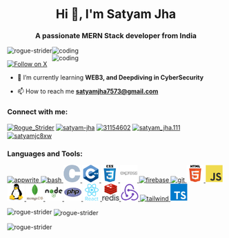 <h1 align="center">Hi 👋, I'm Satyam Jha</h1>
<h3 align="center">A passionate MERN Stack developer from India</h3>
<img align="right" alt="coding" width="400px" src="https://miro.medium.com/v2/resize:fit:1358/1*-KlOGKrl0EJsPWncAZ6FiQ.gif">
<img align="right" alt="coding" width="400px" src="https://raw.githubusercontent.com/Anmol-Baranwal/Cool-GIFs-For-GitHub/main/gifs/Code%20-%20Dark-Code.gif">
<p align="left"> <img src="https://komarev.com/ghpvc/?username=rogue-strider&label=Profile%20views&color=0e75b6&style=flat" alt="rogue-strider" /> </p>

<p align="left"> <a href="https://x.com/Rogue_Strider" target="_blank"><img src="https://img.shields.io/badge/Follow%20me-%40Rogue__Strider-1DA1F2?style=flat-square&logo=x" alt="Follow on X" /></a> </p>

- 🌱 I’m currently learning **WEB3, and Deepdiving in CyberSecurity**

- 📫 How to reach me **satyamjha7573@gmail.com**

<h3 align="left">Connect with me:</h3>
<p align="left">
<a href="https://x.com/Rogue_Strider" target="blank"><img align="center" src="https://media.sketchfab.com/models/8a66de89107f44e2a9524f38d9ed7110/thumbnails/3cdfc6de78e84022936d3af7127a4ecf/79590e616bd349f6b6ee0e19bda3f14e.jpeg" alt="Rogue_Strider" height="30" width="40" /></a>
<a href="https://www.linkedin.com/in/satyam-jha-a27365326" target="blank"><img align="center" src="https://raw.githubusercontent.com/rahuldkjain/github-profile-readme-generator/master/src/images/icons/Social/linked-in-alt.svg" alt="satyam-jha" height="30" width="40" /></a>
<a href="https://stackoverflow.com/users/31154602" target="blank"><img align="center" src="https://raw.githubusercontent.com/rahuldkjain/github-profile-readme-generator/master/src/images/icons/Social/stack-overflow.svg" alt="31154602" height="30" width="40" /></a>
<a href="https://www.instagram.com/satyam_jha.111" target="blank"><img align="center" src="https://raw.githubusercontent.com/rahuldkjain/github-profile-readme-generator/master/src/images/icons/Social/instagram.svg" alt="satyam_jha.111" height="30" width="40" /></a>
<a href="https://www.geeksforgeeks.org/user/satyamjc8xw/" target="blank"><img align="center" src="https://raw.githubusercontent.com/rahuldkjain/github-profile-readme-generator/master/src/images/icons/Social/geeks-for-geeks.svg" alt="satyamjc8xw" height="30" width="40" /></a>
</p>

<h3 align="left">Languages and Tools:</h3>
<p align="left"> <a href="https://appwrite.io" target="_blank" rel="noreferrer"> <img src="https://www.vectorlogo.zone/logos/appwriteio/appwriteio-icon.svg" alt="appwrite" width="40" height="40"/> </a> <a href="https://www.gnu.org/software/bash/" target="_blank" rel="noreferrer"> <img src="https://www.vectorlogo.zone/logos/gnu_bash/gnu_bash-icon.svg" alt="bash" width="40" height="40"/> </a> <a href="https://www.cprogramming.com/" target="_blank" rel="noreferrer"> <img src="https://raw.githubusercontent.com/devicons/devicon/master/icons/c/c-original.svg" alt="c" width="40" height="40"/> </a> <a href="https://www.w3schools.com/cpp/" target="_blank" rel="noreferrer"> <img src="https://raw.githubusercontent.com/devicons/devicon/master/icons/cplusplus/cplusplus-original.svg" alt="cplusplus" width="40" height="40"/> </a> <a href="https://www.w3schools.com/css/" target="_blank" rel="noreferrer"> <img src="https://raw.githubusercontent.com/devicons/devicon/master/icons/css3/css3-original-wordmark.svg" alt="css3" width="40" height="40"/> </a> <a href="https://expressjs.com" target="_blank" rel="noreferrer"> <img src="https://raw.githubusercontent.com/devicons/devicon/master/icons/express/express-original-wordmark.svg" alt="express" width="40" height="40"/> </a> <a href="https://firebase.google.com/" target="_blank" rel="noreferrer"> <img src="https://www.vectorlogo.zone/logos/firebase/firebase-icon.svg" alt="firebase" width="40" height="40"/> </a> <a href="https://git-scm.com/" target="_blank" rel="noreferrer"> <img src="https://www.vectorlogo.zone/logos/git-scm/git-scm-icon.svg" alt="git" width="40" height="40"/> </a> <a href="https://www.w3.org/html/" target="_blank" rel="noreferrer"> <img src="https://raw.githubusercontent.com/devicons/devicon/master/icons/html5/html5-original-wordmark.svg" alt="html5" width="40" height="40"/> </a> <a href="https://developer.mozilla.org/en-US/docs/Web/JavaScript" target="_blank" rel="noreferrer"> <img src="https://raw.githubusercontent.com/devicons/devicon/master/icons/javascript/javascript-original.svg" alt="javascript" width="40" height="40"/> </a> <a href="https://www.linux.org/" target="_blank" rel="noreferrer"> <img src="https://raw.githubusercontent.com/devicons/devicon/master/icons/linux/linux-original.svg" alt="linux" width="40" height="40"/> </a> <a href="https://www.mongodb.com/" target="_blank" rel="noreferrer"> <img src="https://raw.githubusercontent.com/devicons/devicon/master/icons/mongodb/mongodb-original-wordmark.svg" alt="mongodb" width="40" height="40"/> </a> <a href="https://nodejs.org" target="_blank" rel="noreferrer"> <img src="https://raw.githubusercontent.com/devicons/devicon/master/icons/nodejs/nodejs-original-wordmark.svg" alt="nodejs" width="40" height="40"/> </a> <a href="https://www.php.net" target="_blank" rel="noreferrer"> <img src="https://raw.githubusercontent.com/devicons/devicon/master/icons/php/php-original.svg" alt="php" width="40" height="40"/> </a> <a href="https://reactjs.org/" target="_blank" rel="noreferrer"> <img src="https://raw.githubusercontent.com/devicons/devicon/master/icons/react/react-original-wordmark.svg" alt="react" width="40" height="40"/> </a> <a href="https://redis.io" target="_blank" rel="noreferrer"> <img src="https://raw.githubusercontent.com/devicons/devicon/master/icons/redis/redis-original-wordmark.svg" alt="redis" width="40" height="40"/> </a> <a href="https://redux.js.org" target="_blank" rel="noreferrer"> <img src="https://raw.githubusercontent.com/devicons/devicon/master/icons/redux/redux-original.svg" alt="redux" width="40" height="40"/> </a> <a href="https://tailwindcss.com/" target="_blank" rel="noreferrer"> <img src="https://www.vectorlogo.zone/logos/tailwindcss/tailwindcss-icon.svg" alt="tailwind" width="40" height="40"/> </a> <a href="https://www.typescriptlang.org/" target="_blank" rel="noreferrer"> <img src="https://raw.githubusercontent.com/devicons/devicon/master/icons/typescript/typescript-original.svg" alt="typescript" width="40" height="40"/> </a> </p>

<p><img align="left" src="https://github-readme-stats.vercel.app/api/top-langs?username=rogue-strider&show_icons=true&locale=en&layout=compact&theme=dracula" alt="rogue-strider" /></p>

<p>&nbsp;<img align="center" src="https://github-readme-stats.vercel.app/api?username=rogue-strider&show_icons=true&locale=en&theme=dracula" alt="rogue-strider" /></p>

<p><img align="center" src="https://github-readme-streak-stats.herokuapp.com/?user=rogue-strider&theme=dracula" alt="rogue-strider" /></p>



